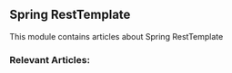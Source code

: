 ## Spring RestTemplate

This module contains articles about Spring RestTemplate

### Relevant Articles:


